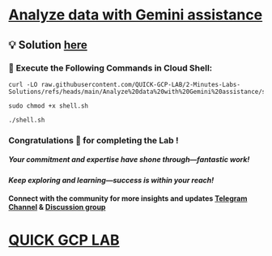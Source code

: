 # [Analyze data with Gemini assistance](https://www.cloudskillsboost.google/focuses/80989?parent=catalog)

## 💡 Solution [here](https://youtu.be/XMo1RDNbkaY)  

### 🚀 **Execute the Following Commands in Cloud Shell:**

```
curl -LO raw.githubusercontent.com/QUICK-GCP-LAB/2-Minutes-Labs-Solutions/refs/heads/main/Analyze%20data%20with%20Gemini%20assistance/shell.sh

sudo chmod +x shell.sh

./shell.sh
```

### Congratulations 🎉 for completing the Lab !

##### *Your commitment and expertise have shone through—fantastic work!*

#### *Keep exploring and learning—success is within your reach!*

#### Connect with the community for more insights and updates [Telegram Channel](https://t.me/quickgcplab) & [Discussion group](https://t.me/quickgcplabchats)

# [QUICK GCP LAB](https://www.youtube.com/@quickgcplab)
